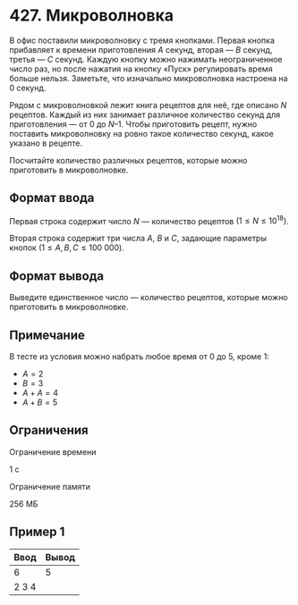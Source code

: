 # 427. Микроволновка

В офис поставили микроволновку с тремя кнопками. Первая кнопка прибавляет к времени приготовления $A$ секунд, вторая — $B$ секунд, третья — $C$ секунд. Каждую кнопку можно нажимать неограниченное число раз, но после нажатия на кнопку «Пуск» регулировать время больше нельзя. Заметьте, что изначально микроволновка настроена на $0$ секунд.

Рядом с микроволновкой лежит книга рецептов для неё, где описано $N$ рецептов. Каждый из них занимает различное количество секунд для приготовления — от $0$ до $N – 1$. Чтобы приготовить рецепт, нужно поставить микроволновку на ровно такое количество секунд, какое указано в рецепте.

Посчитайте количество различных рецептов, которые можно приготовить в микроволновке.

## Формат ввода

Первая строка содержит число $N$ — количество рецептов $(1 \le N \le 10^{18})$.

Вторая строка содержит три числа $A$, $B$ и $C$, задающие параметры кнопок $(1 \le A, B, C \le 100\ 000)$.

## Формат вывода

Выведите единственное число — количество рецептов, которые можно приготовить в микроволновке.

## Примечание

В тесте из условия можно набрать любое время от $0$ до $5$, кроме $1$:

- $A = 2$
- $B = 3$
- $A + A = 4$
- $A + B = 5$

## Ограничения

Ограничение времени

1 с

Ограничение памяти

256 МБ

## Пример 1

Ввод  | Вывод
------|------
6     | 5
2 3 4 |
